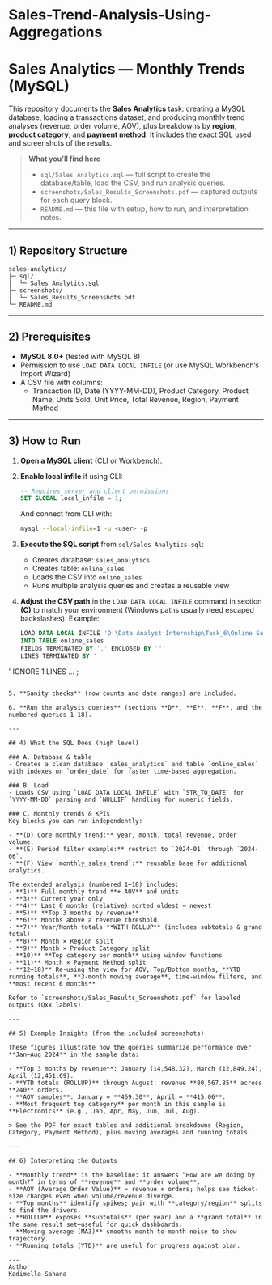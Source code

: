 # Sales-Trend-Analysis-Using-Aggregations
# Sales Analytics — Monthly Trends (MySQL)

This repository documents the **Sales Analytics** task: creating a MySQL database, loading a transactions dataset, and producing monthly trend analyses (revenue, order volume, AOV), plus breakdowns by **region**, **product category**, and **payment method**. It includes the exact SQL used and screenshots of the results.

> **What you’ll find here**
>
> - `sql/Sales Analytics.sql` — full script to create the database/table, load the CSV, and run analysis queries.
> - `screenshots/Sales_Results_Screenshots.pdf` — captured outputs for each query block.
> - `README.md` — this file with setup, how to run, and interpretation notes.

---

## 1) Repository Structure 

```
sales-analytics/
├─ sql/
│  └─ Sales Analytics.sql
├─ screenshots/
│  └─ Sales_Results_Screenshots.pdf
└─ README.md
```
---

## 2) Prerequisites

- **MySQL 8.0+** (tested with MySQL 8)
- Permission to use `LOAD DATA LOCAL INFILE` (or use MySQL Workbench’s Import Wizard)
- A CSV file with columns:
  - Transaction ID, Date (YYYY-MM-DD), Product Category, Product Name,
    Units Sold, Unit Price, Total Revenue, Region, Payment Method

---

## 3) How to Run

1. **Open a MySQL client** (CLI or Workbench).
2. **Enable local infile** if using CLI:

   ```sql
   -- Requires server and client permissions
   SET GLOBAL local_infile = 1;
   ```

   And connect from CLI with:
   ```bash
   mysql --local-infile=1 -u <user> -p
   ```

3. **Execute the SQL script** from `sql/Sales Analytics.sql`:

   - Creates database: `sales_analytics`
   - Creates table: `online_sales`
   - Loads the CSV into `online_sales`
   - Runs multiple analysis queries and creates a reusable view

4. **Adjust the CSV path** in the `LOAD DATA LOCAL INFILE` command in section **(C)** to match your environment (Windows paths usually need escaped backslashes). Example:

   ```sql
   LOAD DATA LOCAL INFILE 'D:\Data Analyst Internship\Task_6\Online Sales Data.csv'
   INTO TABLE online_sales
   FIELDS TERMINATED BY ',' ENCLOSED BY '"'
   LINES TERMINATED BY '
'
   IGNORE 1 LINES
   ...
   ;
   ```

5. **Sanity checks** (row counts and date ranges) are included.

6. **Run the analysis queries** (sections **D**, **E**, **F**, and the numbered queries 1–18).

---

## 4) What the SQL Does (high level)

### A. Database & table
- Creates a clean database `sales_analytics` and table `online_sales` with indexes on `order_date` for faster time-based aggregation.

### B. Load
- Loads CSV using `LOAD DATA LOCAL INFILE` with `STR_TO_DATE` for `YYYY-MM-DD` parsing and `NULLIF` handling for numeric fields.

### C. Monthly trends & KPIs
Key blocks you can run independently:

- **(D) Core monthly trend:** year, month, total revenue, order volume.
- **(E) Period filter example:** restrict to `2024-01` through `2024-06`.
- **(F) View `monthly_sales_trend`:** reusable base for additional analytics.

The extended analysis (numbered 1–18) includes:
- **1)** Full monthly trend **+ AOV** and units
- **3)** Current year only
- **4)** Last 6 months (relative) sorted oldest → newest
- **5)** **Top 3 months by revenue**
- **6)** Months above a revenue threshold
- **7)** Year/Month totals **WITH ROLLUP** (includes subtotals & grand total)
- **8)** Month × Region split
- **9)** Month × Product Category split
- **10)** **Top category per month** using window functions
- **11)** Month × Payment Method split
- **12–18)** Re-using the view for AOV, Top/Bottom months, **YTD running totals**, **3‑month moving average**, time-window filters, and **most recent 6 months**

Refer to `screenshots/Sales_Results_Screenshots.pdf` for labeled outputs (Qxx labels).

---

## 5) Example Insights (from the included screenshots)

These figures illustrate how the queries summarize performance over **Jan–Aug 2024** in the sample data:

- **Top 3 months by revenue**: January (14,548.32), March (12,849.24), April (12,451.69).  
- **YTD totals (ROLLUP)** through August: revenue **80,567.85** across **240** orders.  
- **AOV samples**: January ≈ **469.30**, April ≈ **415.06**.  
- **Most frequent top category** per month in this sample is **Electronics** (e.g., Jan, Apr, May, Jun, Jul, Aug).

> See the PDF for exact tables and additional breakdowns (Region, Category, Payment Method), plus moving averages and running totals.

---

## 6) Interpreting the Outputs

- **Monthly trend** is the baseline: it answers “How are we doing by month?” in terms of **revenue** and **order volume**.
- **AOV (Average Order Value)** = revenue ÷ orders; helps see ticket-size changes even when volume/revenue diverge.
- **Top months** identify spikes; pair with **category/region** splits to find the drivers.
- **ROLLUP** exposes **subtotals** (per year) and a **grand total** in the same result set—useful for quick dashboards.
- **Moving average (MA3)** smooths month-to-month noise to show trajectory.
- **Running totals (YTD)** are useful for progress against plan.

---
Author
Kadimella Sahana
